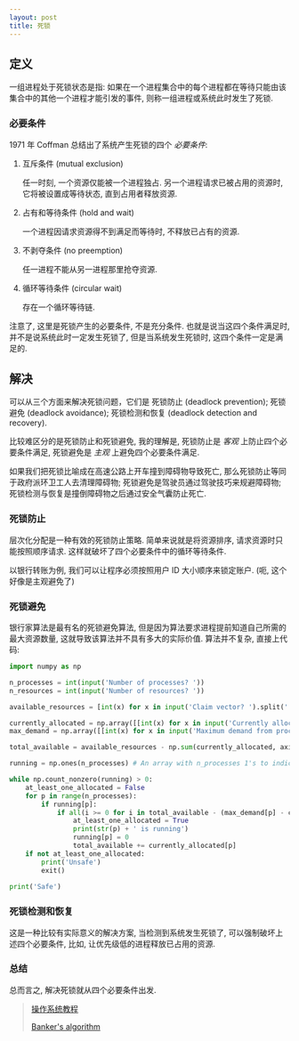 ```yaml
---
layout: post
title: 死锁
---
```


## 定义

一组进程处于死锁状态是指: 如果在一个进程集合中的每个进程都在等待只能由该集合中的其他一个进程才能引发的事件,
则称一组进程或系统此时发生了死锁.

### 必要条件

1971 年 Coffman 总结出了系统产生死锁的四个 *必要条件*:

1. 互斥条件 (mutual exclusion)

    任一时刻, 一个资源仅能被一个进程独占. 另一个进程请求已被占用的资源时,
    它将被设置成等待状态, 直到占用者释放资源.

2. 占有和等待条件 (hold and wait)

    一个进程因请求资源得不到满足而等待时, 不释放已占有的资源.

3. 不剥夺条件 (no preemption)

    任一进程不能从另一进程那里抢夺资源.
    
4. 循环等待条件 (circular wait)

    存在一个循环等待链.

注意了, 这里是死锁产生的必要条件, 不是充分条件.
也就是说当这四个条件满足时, 并不是说系统此时一定发生死锁了,
但是当系统发生死锁时, 这四个条件一定是满足的.

## 解决

可以从三个方面来解决死锁问题，它们是 死锁防止 (deadlock prevention);
死锁避免 (deadlock avoidance); 死锁检测和恢复 (deadlock detection and recovery).

比较难区分的是死锁防止和死锁避免, 我的理解是, 死锁防止是 *客观* 上防止四个必要条件满足,
死锁避免是 *主观* 上避免四个必要条件满足.

如果我们把死锁比喻成在高速公路上开车撞到障碍物导致死亡, 
那么死锁防止等同于政府派环卫工人去清理障碍物; 死锁避免是驾驶员通过驾驶技巧来规避障碍物;
死锁检测与恢复是撞倒障碍物之后通过安全气囊防止死亡.

### 死锁防止

层次化分配是一种有效的死锁防止策略. 简单来说就是将资源排序, 请求资源时只能按照顺序请求.
这样就破坏了四个必要条件中的循环等待条件.

以银行转账为例, 我们可以让程序必须按照用户 ID 大小顺序来锁定账户. (呃, 这个好像是主观避免了)

### 死锁避免

银行家算法是最有名的死锁避免算法, 但是因为算法要求进程提前知道自己所需的最大资源数量,
这就导致该算法并不具有多大的实际价值. 算法并不复杂, 直接上代码:

``` python
import numpy as np

n_processes = int(input('Number of processes? '))
n_resources = int(input('Number of resources? '))

available_resources = [int(x) for x in input('Claim vector? ').split(' ')]

currently_allocated = np.array([[int(x) for x in input('Currently allocated for process ' + str(i + 1) + '? ').split(' ')] for i in range(n_processes)])
max_demand = np.array([[int(x) for x in input('Maximum demand from process ' + str(i + 1) + '? ').split(' ')] for i in range(n_processes)])

total_available = available_resources - np.sum(currently_allocated, axis=0)

running = np.ones(n_processes) # An array with n_processes 1's to indicate if process is yet to run

while np.count_nonzero(running) > 0:
	at_least_one_allocated = False
	for p in range(n_processes):
		if running[p]:
			if all(i >= 0 for i in total_available - (max_demand[p] - currently_allocated[p])):
				at_least_one_allocated = True
				print(str(p) + ' is running')
				running[p] = 0
				total_available += currently_allocated[p]
	if not at_least_one_allocated:
		print('Unsafe')
		exit()
				
print('Safe')
```

### 死锁检测和恢复

这是一种比较有实际意义的解决方案, 当检测到系统发生死锁了,
可以强制破坏上述四个必要条件, 比如, 让优先级低的进程释放已占用的资源.

### 总结

总而言之, 解决死锁就从四个必要条件出发.
 
> [操作系统教程](https://book.douban.com/subject/3100348/)
>
> [Banker's algorithm](https://en.wikipedia.org/wiki/Banker%27s_algorithm)
